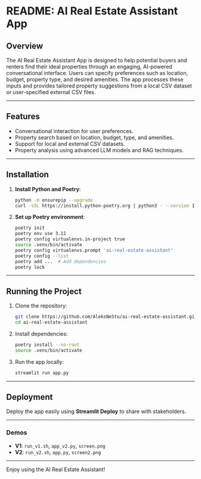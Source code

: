 # README: AI Real Estate Assistant App

## Overview  
The AI Real Estate Assistant App is designed to help potential buyers and renters find their ideal properties through an engaging, AI-powered conversational interface. Users can specify preferences such as location, budget, property type, and desired amenities. The app processes these inputs and provides tailored property suggestions from a local CSV dataset or user-specified external CSV files.

---

## Features  
- Conversational interaction for user preferences.  
- Property search based on location, budget, type, and amenities.  
- Support for local and external CSV datasets.  
- Property analysis using advanced LLM models and RAG techniques.  

---

## Installation  
1. **Install Python and Poetry**:  
   ```bash
   python -m ensurepip --upgrade  
   curl -sSL https://install.python-poetry.org | python3 - --version 1.7.0  
   ```
2. **Set up Poetry environment**:  
   ```bash
   poetry init  
   poetry env use 3.11  
   poetry config virtualenvs.in-project true  
   source .venv/bin/activate  
   poetry config virtualenvs.prompt 'ai-real-estate-assistant'  
   poetry config --list  
   poetry add ...  # Add dependencies  
   poetry lock  
   ```

---

## Running the Project  
1. Clone the repository:  
   ```bash
   git clone https://github.com/AleksNeStu/ai-real-estate-assistant.git  
   cd ai-real-estate-assistant  
   ```
2. Install dependencies:  
   ```bash
   poetry install --no-root  
   source .venv/bin/activate  
   ```
3. Run the app locally:  
   ```bash
   streamlit run app.py  
   ```

---

## Deployment  
Deploy the app easily using **Streamlit Deploy** to share with stakeholders.

---

### Demos  
- **V1**: `run_v1.sh`, `app_v2.py`, `screen.png`  
- **V2**: `run_v2.sh`, `app.py`, `screen2.png`  

--- 

Enjoy using the AI Real Estate Assistant!
